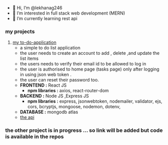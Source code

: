 - 👋 Hi, I’m @lekhanag246
- 👀 I’m interested in full stack web development (MERN)
- 🌱 I’m currently learning rest api 
<!---
- 💞️ I’m looking to collaborate on anthing that will be considered as professional experience for full stack web development
- 📫 How to reach me https://www.linkedin.com/in/pushpalekha-nag-d
--->

<!---
- I am filling up my git hub account one day at a time .
lekhanag246/lekhanag246 is a ✨ special ✨ repository because its `README.md` (this file) appears on your GitHub profile.
You can click the Preview link to take a look at your changes.
--->
### my projects
1. [my to-do-application](https://to-do-list-frontend-eta.vercel.app/)
   + a simple to do list application
   + the user needs to create an account to add , delete ,and update the list items
   + the users needs to verify their email id to be allowed to log in 
   + the user is authorised to home page (tasks page) only after logging in using json web token .
   + the user can reset their password too.
   + **FRONTEND :** React JS
     - **npm libraries :** axios, react-router-dom 
   + **BACKEND :** Node JS ,Express JS
     - **npm libraries :** express, jsonwebtoken, nodemailer, validator, ejs, cors, bcryptjs, mongoose, nodemon, dotenv,  
   + **DATABASE :** mongodb atlas
   + [the api ](https://to-do-list-v2-640k.onrender.com/test)

### the other project is in progress ... so link will be added but code is available in the repos 
